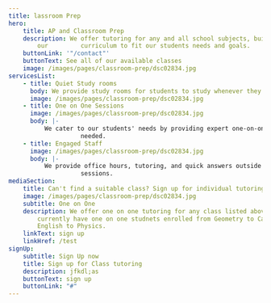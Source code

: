 ```yaml
---
title: lassroom Prep
hero:
    title: AP and Classroom Prep
    description: We offer tutoring for any and all school subjects, building
        our         curriculum to fit our students needs and goals.
    buttonLink: '"/contact"'
    buttonText: See all of our available classes
    image: /images/pages/classroom-prep/dsc02834.jpg
servicesList:
    - title: Quiet Study rooms
      body: We provide study rooms for students to study whenever they need.
      image: /images/pages/classroom-prep/dsc02834.jpg
    - title: One on One Sessions
      image: /images/pages/classroom-prep/dsc02834.jpg
      body: |-
          We cater to our students' needs by providing expert one-on-one tutoring if
                    needed.
    - title: Engaged Staff
      image: /images/pages/classroom-prep/dsc02834.jpg
      body: |-
          We provide office hours, tutoring, and quick answers outside of study
                    sessions.
mediaSection:
    title: Can't find a suitable class? Sign up for individual tutoring
    image: /images/pages/classroom-prep/dsc02834.jpg
    subtitle: One on One
    description: We offer one on one tutoring for any class listed above. We
        currently have one on one studnets enrolled from Geometry to Calculus and
        English to Physics.
    linkText: sign up
    linkHref: /test
signUp:
    subtitle: Sign Up now
    title: Sign up for Class tutoring
    description: jfkdl;as
    buttonText: sign up
    buttonLink: "#"
---
```

